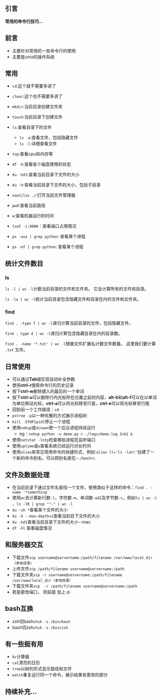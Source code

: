 ## 引言

**常用的命令行技巧...**


## 前言

- 主要针对常用的一些命令行的使用
- 主要是unix的操作系统

<!-- more -->

## 常用

- `cd`:这个就不需要多讲了
- `clear`:这个也不需要多讲了
- `mkdir`:当前目录创建文件夹
- `touch`:当前目录下创建文件
- `ls`:查看目录下的文件
  - `ls -a`:查看文件，包括隐藏文件
  - `ls -l`:详细查看文件
- `top`:查看cpu和内存等
- `df -h`:查看各个磁盘使用的状态
- `du -hd1`:查看当前目录下文件的大小
- `du -h`:查看当前目录下文件的大小，包括子目录
- `nautilus ./`:打开当前文件管理器
- `pwd`:查看当前路径
- `w`:查看机器运行的时间

- `lsof -i:8000`：查看端口占用情况
- `ps -aux | grep python`: 查看某个进程
- `ps -ef | grep python`: 查看某个进程

## 统计文件数目

### ls

`ls -l | wc -l`计数当前目录的文件和文件夹。 它会计算所有的文件和目录。

`ls -la | wc -l`统计当前目录包含隐藏文件和目录在内的文件和文件夹。

### find

`find . -type f | wc -l`递归计算当前目录的文件，包括隐藏文件。

`find . type d | wc -l`递归计算包含隐藏目录在内的目录数。

`find . -name '*.txt' | wc -l`根据文件扩展名计数文件数量。 这里我们要计算 `.txt` 文件。

## 日常使用

- 可以通过**Tab**键实现自动补全参数
- 使用**ctrl-r**搜索命令行的历史记录
- 按下**ctrl-w**删除键入的最后的一个单词
- 按下**ctrl-u**可以删除行内光标所在位置之前的内容，**alt-b**和**alt-f**可以在以单词为单位移动光标，**ctrl-a**可以将光标移至行首，**ctrl-e**可以将光标移至行尾
- 回到前一个工作路径：`cd -`
- `pstree -p`以一种优雅的方式展示进程树
- `kill -STOP[pid]`停止一个进程
- 使用`nohup`或`disown`使一个后台进程持续运行
  - eg：`nohup python -u demo.py > ./logs/demo.log 2>&1 &`
- 使用`netstat -lntp`检查哪些进程在监听端口
- 使用`uptime`或`w`查看系统已经运行对长时间
- 使用`alias`来常见常用命令的快捷形式，例如:`alias ll='ls -latr'`创建了一个新的命令别名，可以把别名放在`~./bashrc`

## 文件及数据处理

- 在当前目录下通过文件名查找一个文件，使用类似于这样的命令：`find . -name '*something'`
- 使用`wc`去计算新行数`-l`，字符数`-m`，单词数`-w`以及字节数`-c`，例如`ls | wc -l` 、`ls -lR | grep "^-" | wc -l`
- `du -sh *`查看某个文件的大小
- `du -h --max-depth=1`查看当前目下文件的大小
- `du -hd1`查看当前目录下文件的大小--mac
- `df -hl` 查看磁盘情况



## 和服务器交互

- 下载文件`scp username@servername:/path/filename /var/www/local_dir（本地目录）`
- 上传文件`scp /path/filename username@servername:/path`
- 下载文件夹`scp -r username@servername:/path/filename /var/www/local_dir（本地目录）`
- 下载文件夹`scp  -r /path/filename username@servername:/path`
- 若是更改端口， 则前面 加上-p



## bash互换

- zsh切bash`chsh -s /bin/bash`
- bash切zsh`chsh -s /bin/zsh`

## 有一些挺有用

- `bc`计算器
- `cal`漂亮的日历
- `tree`以树的形式显示路径和文件
- `watch`重复运行同一个命令，展示结果有更改的部分

## 持续补充...

